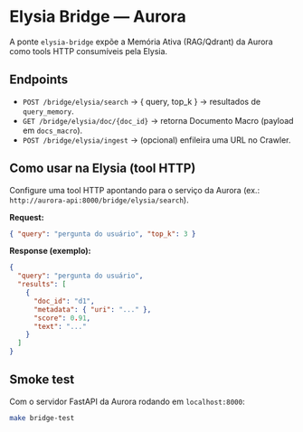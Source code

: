 # Elysia Bridge — Aurora

A ponte `elysia-bridge` expõe a Memória Ativa (RAG/Qdrant) da Aurora como tools HTTP consumíveis pela Elysia.

## Endpoints

- `POST /bridge/elysia/search` → { query, top_k } → resultados de `query_memory`.
- `GET /bridge/elysia/doc/{doc_id}` → retorna Documento Macro (payload em `docs_macro`).
- `POST /bridge/elysia/ingest` → (opcional) enfileira uma URL no Crawler.

## Como usar na Elysia (tool HTTP)

Configure uma tool HTTP apontando para o serviço da Aurora (ex.: `http://aurora-api:8000/bridge/elysia/search`).

**Request:**

```json
{ "query": "pergunta do usuário", "top_k": 3 }
```

**Response (exemplo):**

```json
{
  "query": "pergunta do usuário",
  "results": [
    {
      "doc_id": "d1",
      "metadata": { "uri": "..." },
      "score": 0.91,
      "text": "..."
    }
  ]
}
```

## Smoke test

Com o servidor FastAPI da Aurora rodando em `localhost:8000`:

```bash
make bridge-test
```
